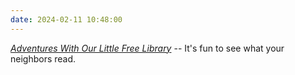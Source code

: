 ```yaml
---
date: 2024-02-11 10:48:00
---
```


[*Adventures With Our Little Free Library*](https://multoghost.wordpress.com/2024/02/11/adventures-with-our-little-free-library/) -- It's fun to see what your neighbors read.
